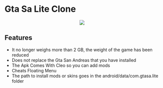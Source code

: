 # Gta Sa Lite Clone
<p align="center">
  <img src="https://github.com/user-attachments/assets/ac87d61e-2098-4694-b03d-b71aed21caf7" />
</p>

## Features
- It no longer weighs more than 2 GB, the weight of the game has been reduced
- Does not replace the Gta San Andreas that you have installed
- The Apk Comes With Cleo so you can add mods
- Cheats Floating Menu
- The path to install mods or skins goes in the android/data/com.gtasa.lite folder
